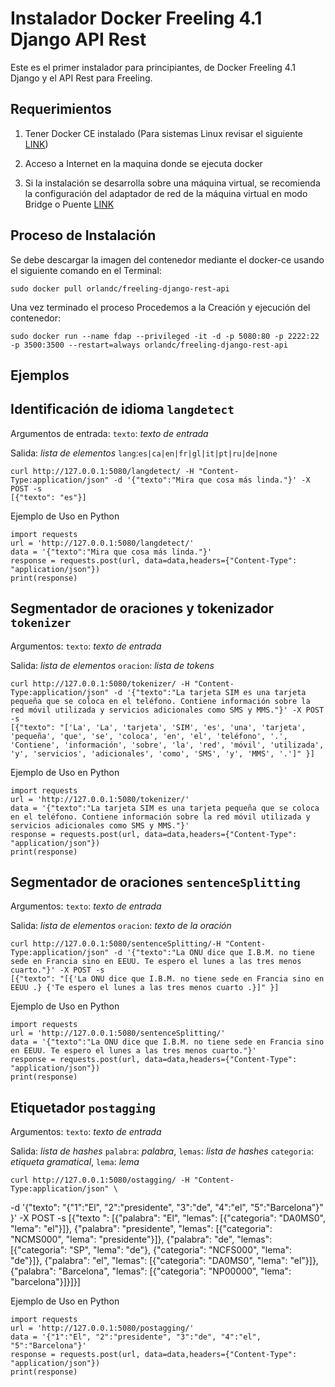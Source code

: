 # Instalador Docker Freeling 4.1 Django API Rest

Este es el primer instalador para principiantes, de Docker Freeling 4.1 Django y el API Rest para Freeling.

## Requerimientos

1. Tener Docker CE instalado (Para sistemas Linux revisar el siguiente [LINK](https://gist.github.com/subfuzion/90e8498a26c206ae393b66804c032b79))

3. Acceso a Internet en la maquina donde se ejecuta docker

3. Si la instalación se desarrolla sobre una máquina virtual, se recomienda la configuración del adaptador de red de la máquina virtual en modo Bridge o Puente [LINK](https://geek-university.com/oracle-virtualbox/configure-bridged-networks/)


## Proceso de Instalación

Se debe descargar la imagen del contenedor mediante el docker-ce usando el siguiente comando en el Terminal:

    sudo docker pull orlandc/freeling-django-rest-api

Una vez terminado el proceso Procedemos a la Creación y ejecución del contenedor:

    sudo docker run --name fdap --privileged -it -d -p 5080:80 -p 2222:22 -p 3500:3500 --restart=always orlandc/freeling-django-rest-api

## Ejemplos

## Identificación de idioma `langdetect`

Argumentos de entrada: `texto`: *texto de entrada* 

Salida: *lista de elementos* `lang`:`es|ca|en|fr|gl|it|pt|ru|de|none`

    curl http://127.0.0.1:5080/langdetect/ -H "Content-Type:application/json" -d '{"texto":"Mira que cosa más linda."}' -X POST -s
    [{"texto": "es"}]

Ejemplo de Uso en Python

    import requests
    url = 'http://127.0.0.1:5080/langdetect/'
    data = '{"texto":"Mira que cosa más linda."}'
    response = requests.post(url, data=data,headers={"Content-Type": "application/json"})
    print(response)

## Segmentador de oraciones y tokenizador `tokenizer`

Argumentos: `texto`: *texto de entrada*

Salida: *lista de elementos* `oracion`: *lista de tokens*

    curl http://127.0.0.1:5080/tokenizer/ -H "Content-Type:application/json" -d '{"texto":"La tarjeta SIM es una tarjeta pequeña que se coloca en el teléfono. Contiene información sobre la red móvil utilizada y servicios adicionales como SMS y MMS."}' -X POST -s
    [{"texto": "['La', 'La', 'tarjeta', 'SIM', 'es', 'una', 'tarjeta', 'pequeña', 'que', 'se', 'coloca', 'en', 'el', 'teléfono', '.', 'Contiene', 'información', 'sobre', 'la', 'red', 'móvil', 'utilizada', 'y', 'servicios', 'adicionales', 'como', 'SMS', 'y', 'MMS', '.']" }]

Ejemplo de Uso en Python

    import requests
    url = 'http://127.0.0.1:5080/tokenizer/'
    data = '{"texto":"La tarjeta SIM es una tarjeta pequeña que se coloca en el teléfono. Contiene información sobre la red móvil utilizada y servicios adicionales como SMS y MMS."}'
    response = requests.post(url, data=data,headers={"Content-Type": "application/json"})
    print(response)

## Segmentador de oraciones `sentenceSplitting`

Argumentos: `texto`: *texto de entrada*

Salida: *lista de elementos* `oracion`: *texto de la oración*

    curl http://127.0.0.1:5080/sentenceSplitting/-H "Content-Type:application/json" -d '{"texto":"La ONU dice que I.B.M. no tiene sede en Francia sino en EEUU. Te espero el lunes a las tres menos cuarto."}' -X POST -s
    [{"texto": "[{'La ONU dice que I.B.M. no tiene sede en Francia sino en EEUU .} {'Te espero el lunes a las tres menos cuarto .}]" }]

Ejemplo de Uso en Python

    import requests
    url = 'http://127.0.0.1:5080/sentenceSplitting/'
    data = '{"texto":"La ONU dice que I.B.M. no tiene sede en Francia sino en EEUU. Te espero el lunes a las tres menos cuarto."}'
    response = requests.post(url, data=data,headers={"Content-Type": "application/json"})
    print(response)

## Etiquetador `postagging`

Argumentos: `texto`: *texto de entrada*

Salida: *lista de hashes* `palabra`: *palabra*, `lemas`: *lista de hashes* `categoria`: *etiqueta gramatical*, `lema`: *lema*

    curl http://127.0.0.1:5080/ostagging/ -H "Content-Type:application/json" \
-d '{"texto": "{\"1\":\"El\", \"2\":\"presidente\", \"3\":\"de\", \"4\":\"el\", \"5\":\"Barcelona\"}" }' -X POST -s
    [{"texto ": [{"palabra": "El", "lemas": [{"categoria": "DA0MS0", "lema": "el"}]}, {"palabra": "presidente", "lemas": [{"categoria": "NCMS000", "lema":
    "presidente"}]}, {"palabra": "de", "lemas": [{"categoria": "SP", "lema": "de"}, {"categoria": "NCFS000", "lema": "de"}]}, {"palabra": "el", "lemas": [{"categoria": "DA0MS0", "lema": "el"}]}, {"palabra": "Barcelona", "lemas": [{"categoria": "NP00000", "lema": "barcelona"}]}]}]

Ejemplo de Uso en Python

    import requests
    url = 'http://127.0.0.1:5080/postagging/'
    data = '{"1":"El", "2":"presidente", "3":"de", "4":"el", "5":"Barcelona"}'
    response = requests.post(url, data=data,headers={"Content-Type": "application/json"})
    print(response)
